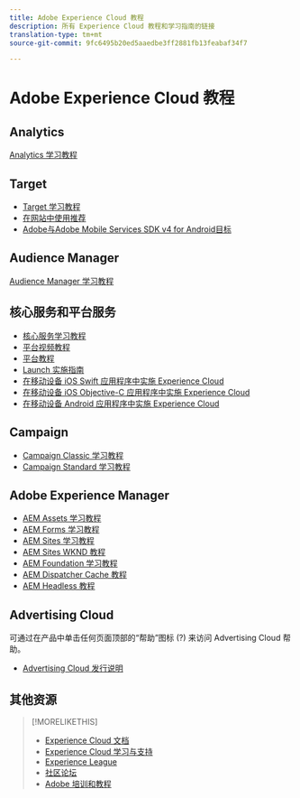 ```yaml
---
title: Adobe Experience Cloud 教程
description: 所有 Experience Cloud 教程和学习指南的链接
translation-type: tm+mt
source-git-commit: 9fc6495b20ed5aaedbe3ff2881fb13feabaf34f7

---
```



# Adobe Experience Cloud 教程

## Analytics

[Analytics 学习教程](https://docs.adobe.com/content/help/en/analytics-learn/tutorials/overview.html)

## Target

* [Target 学习教程](https://docs.adobe.com/content/help/en/target-learn/tutorials/overview.html)
* [在网站中使用推荐](https://docs.adobe.com/content/help/en/target-learn/recommendations-in-a-website/overview.html)
* [Adobe与Adobe Mobile Services SDK v4 for Android目标](https://docs.adobe.com/content/help/en/target-learn/mobile-sdk-v4-android/overview.html)

## Audience Manager

[Audience Manager 学习教程](https://docs.adobe.com/content/help/en/audience-manager-learn/tutorials/overview.html)

## 核心服务和平台服务

* [核心服务学习教程](https://docs.adobe.com/content/help/en/core-services-learn/tutorials/overview.html)
* [平台视频教程](https://docs.adobe.com/content/help/en/platform-learn/tutorials/overview.html)
* [平台教程](https://docs.adobe.com/content/help/en/experience-platform/tutorials/home.html)
* [Launch 实施指南](https://docs.adobe.com/content/help/en/core-services-learn/implementing-in-websites-with-launch/index.html)
* [在移动设备 iOS Swift 应用程序中实施 Experience Cloud](https://docs.adobe.com/content/help/en/core-services-learn/implementing-in-mobile-ios-swift-apps-with-launch/index.html)
* [在移动设备 iOS Objective-C 应用程序中实施 Experience Cloud](https://docs.adobe.com/content/help/en/core-services-learn/implementing-in-mobile-ios-objective-c-apps-with-launch/index.html)
* [在移动设备 Android 应用程序中实施 Experience Cloud](https://docs.adobe.com/content/help/en/core-services-learn/implementing-in-mobile-android-apps-with-launch/index.html)

## Campaign

* [Campaign Classic 学习教程](https://docs.adobe.com/content/help/en/campaign-classic-learn/tutorials/overview.html)
* [Campaign Standard 学习教程](https://docs.adobe.com/content/help/en/campaign-standard-learn/tutorials/overview.html)

## Adobe Experience Manager

* [AEM Assets 学习教程](https://docs.adobe.com/content/help/en/experience-manager-learn/assets/overview.html)
* [AEM Forms 学习教程](https://docs.adobe.com/content/help/en/experience-manager-learn/forms/overview.html)
* [AEM Sites 学习教程](https://docs.adobe.com/content/help/en/experience-manager-learn/sites/overview.html)
* [AEM Sites WKND 教程](https://docs.adobe.com/content/help/en/experience-manager-learn/getting-started-wknd-tutorial-develop/overview.html)
* [AEM Foundation 学习教程](https://docs.adobe.com/content/help/en/experience-manager-learn/assets/overview.html)
* [AEM Dispatcher Cache 教程](https://docs.adobe.com/content/help/en/experience-manager-learn/dispatcher-tutorial/overview.html)
* [AEM Headless 教程](https://docs.adobe.com/content/help/en/experience-manager-learn/getting-started-with-aem-headless/overview.html)

## Advertising Cloud

可通过在产品中单击任何页面顶部的“帮助”图标 (?) 来访问 Advertising Cloud 帮助。

* [Advertising Cloud 发行说明](https://docs.adobe.com/content/help/en/release-notes/experience-cloud/current.html#adcloud)

## 其他资源

> [!MORELIKETHIS]
>
>* [Experience Cloud 文档](https://docs.adobe.com/content/help/en/experience-cloud/user-guides/home.html)
>* [Experience Cloud 学习与支持](https://helpx.adobe.com/support/experience-cloud.html)
>* [Experience League](https://experienceleague.adobe.com/)
>* [社区论坛](https://forums.adobe.com/community/experience-cloud/)
>* [Adobe 培训和教程](https://helpx.adobe.com/learning.html?promoid=KAUDK)

